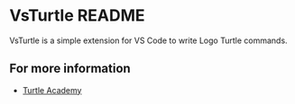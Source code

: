 # VsTurtle README

VsTurtle is a simple extension for VS Code to write Logo Turtle commands. 

## For more information

* [Turtle Academy](https://www.turtleacademy.com/)

